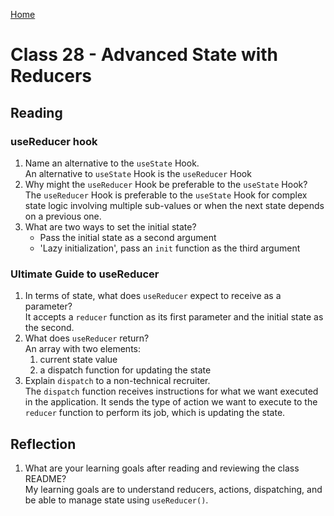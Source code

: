 [Home](/README.md)

# Class 28 - Advanced State with Reducers

## Reading

### useReducer hook

1. Name an alternative to the `useState` Hook.  
An alternative to `useState` Hook is the `useReducer` Hook
1. Why might the `useReducer` Hook be preferable to the `useState` Hook?  
The `useReducer` Hook is preferable to the `useState` Hook for complex state logic involving multiple sub-values or when the next state depends on a previous one.
1. What are two ways to set the initial state?  
    - Pass the initial state as a second argument
    - 'Lazy initialization', pass an `init` function as the third argument

### Ultimate Guide to useReducer

1. In terms of state, what does `useReducer` expect to receive as a parameter?  
It accepts a `reducer` function as its first parameter and the initial state as the second.
1. What does `useReducer` return?  
An array with two elements:
    1. current state value
    2. a dispatch function for updating the state
1. Explain `dispatch` to a non-technical recruiter.  
The `dispatch` function receives instructions for what we want executed in the application. It sends the type of action we want to execute to the `reducer` function to perform its job, which is updating the state.

## Reflection

1. What are your learning goals after reading and reviewing the class README?  
My learning goals are to understand reducers, actions, dispatching, and be able to manage state using `useReducer()`.
